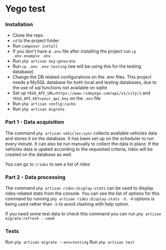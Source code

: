 # Yego test

### Installation
- Clone the repo
- `cd` to the project folder
- Run `composer install`
- If you don't have a `.env` file after installing the project run `cp .env.example .env`
- Run `php artisan key:generate`
- Run `cp .env .env.testing` (we will be using this for the testing database)
- Change the DB related configurations on the .env files. This project needs a MySQL database for both local and testing databases, due to the use of sql functions not available on sqlite
- Set up `YEGO_API_URL=https://www.rideyego.com/api/v1/city/1` and `YEGO_API_KEY=your_api_key` on the `.env` file
- Run `php artisan config:cache`
- Run `php artisan migrate`

### Part 1 - Data acquisition
The command `php artisan vehicles:sync` collects available vehicles data and stores it on the database. It has been set up on the scheduler to run every minute. It can also be run manually to collect the data in place. If the vehicles data is upated according to the requested criteria, rides will be created on the database as well.

You can go to `/rides` to see a list of rides

### Part 2 - Data processing
The command `php artisan rides:display-stats` can be used to display rides-related stats from the console. You can see the list of options for this command by running `php artisan rides:display-stats -h`. `-H` options is being used rather than `-h` to avoid clashing with help option.

If you need some test data to check this command you can run `php artisan migrate:refresh --seed`

### Tests
Run `php artisan migrate --env=testing`
Run `php artisan test`
